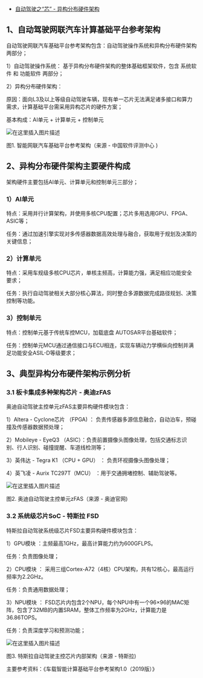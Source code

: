 - [自动驾驶之“芯” - 异构分布硬件架构](https://blog.csdn.net/ckc108727ckc/article/details/107192107)

## 1、自动驾驶网联汽车计算基础平台参考架构

自动驾驶网联汽车基础平台参考架构包含：自动驾驶操作系统和异构分布硬件架构两部分；

1）自动驾驶操作系统： 基于异构分布硬件架构的整体基础框架软件，包含 系统软件 和 功能软件 两部分；

2）异构分布硬件架构：

原因：面向L3及以上等级自动驾驶车辆，现有单一芯片无法满足诸多接口和算力需求，计算基础平台需采用异构芯片的硬件方案；

基本构成：AI单元 + 计算单元 + 控制单元

![在这里插入图片描述](https://img-blog.csdnimg.cn/2020070722222751.png?x-oss-process=image/watermark,type_ZmFuZ3poZW5naGVpdGk,shadow_10,text_aHR0cHM6Ly9ibG9nLmNzZG4ubmV0L2NrYzEwODcyN2NrYw==,size_16,color_FFFFFF,t_70)

图1. 智能网联汽车基础平台参考架构（来源 - 中国软件评测中心 )

## 2、异构分布硬件架构主要硬件构成

架构硬件主要包括AI单元、计算单元和控制单元三部分；

### 1）AI单元

特点：采用并行计算架构，并使用多核CPU配置；芯片多用选用GPU、FPGA、ASIC等；

任务：通过加速引擎实现对多传感器数据高效处理与融合，获取用于规划及决策的关键信息；

### 2）计算单元

特点：采用车规级多核CPU芯片，单核主频高，计算能力强，满足相应功能安全要求；

任务：执行自动驾驶相关大部分核心算法，同时整合多源数据完成路径规划、决策控制等功能。

### 3）控制单元

特点：控制单元基于传统车控MCU，加载底盘 AUTOSAR平台基础软件；

任务：控制单元MCU通过通信接口与ECU相连，实现车辆动力学横纵向控制并满足功能安全ASIL-D等级要求；

## 3、典型异构分布硬件架构示例分析

### 3.1 板卡集成多种架构芯片 - 奥迪zFAS

奥迪自动驾驶主控单元zFAS主要异构硬件模块包含：

1）Altera - Cyclone芯片 （FPGA) ： 负责传感器多源信息融合，自动泊车，预碰撞及传感器数据预处理；

2）Mobileye - EyeQ3 （ASIC）：负责前置摄像头图像处理，包括交通标志识别、行人识别、碰撞提醒、车道线检测等；

3）英伟达 - Tegra K1 （CPU + GPU） ： 负责环视摄像头图像处理；

4）英飞凌 - Aurix TC297T（MCU） ：用于交通拥堵控制、辅助驾驶等。

![在这里插入图片描述](https://img-blog.csdnimg.cn/20200707222333504.png?x-oss-process=image/watermark,type_ZmFuZ3poZW5naGVpdGk,shadow_10,text_aHR0cHM6Ly9ibG9nLmNzZG4ubmV0L2NrYzEwODcyN2NrYw==,size_16,color_FFFFFF,t_70)

图2. 奥迪自动驾驶主控单元zFAS（来源 - 奥迪官网)

###  3.2 系统级芯片SoC - 特斯拉 FSD

特斯拉自动驾驶系统级芯片FSD主要异构硬件模块包含：

1）GPU模块 ：主频最高1GHz，最高计算能力约为600GFLPS。

任务：负责图像处理；

2）CPU模块 ： 采用三组Cortex-A72（4核）CPU架构，共有12核心，最高运行频率为2.2GHz。

任务：负责通用数据处理；

3）NPU模块 ： FSD芯片内包含2个NPU，每个NPU中有一个96×96的MAC矩阵，包含了32MB的内置SRAM，整体工作频率为2GHz，计算能力是36.86TOPS。

任务：负责深度学习和预测功能；

![在这里插入图片描述](https://img-blog.csdnimg.cn/20200707222351482.png?x-oss-process=image/watermark,type_ZmFuZ3poZW5naGVpdGk,shadow_10,text_aHR0cHM6Ly9ibG9nLmNzZG4ubmV0L2NrYzEwODcyN2NrYw==,size_16,color_FFFFFF,t_70)

图3. 特斯拉自动驾驶主控芯片内部架构（来源 - 特斯拉)

主要参考资料：《车载智能计算基础平台参考架构1.0（2019版）》